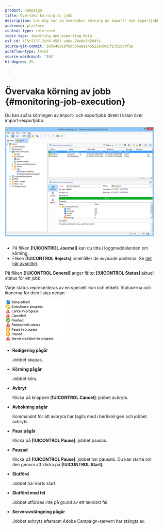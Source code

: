 ```yaml
---
product: campaign
title: Övervaka körning av jobb
description: Lär dig hur du övervakar körning av import- och exportjobb.
audience: platform
content-type: reference
topic-tags: importing-and-exporting-data
exl-id: 415c5137-2eb0-4581-a46e-26e8e3d264fa
source-git-commit: 98d646919fedc66ee9145522ad0c5f15b25dbf2e
workflow-type: tm+mt
source-wordcount: '184'
ht-degree: 4%

---
```


# Övervaka körning av jobb {#monitoring-job-execution}

Du kan spåra körningen av import- och exportjobb direkt i listan över import-/exportjobb.

![](assets/s_ncs_user_export_list_and_details.png)

* På fliken **[!UICONTROL Journal]** kan du titta i loggmeddelanden om körning.
* Fliken **[!UICONTROL Rejects]** innehåller de avvisade posterna. Se [det här avsnittet](../../platform/using/executing-import-jobs.md#behavior-in-the-event-of-an-error).

På fliken **[!UICONTROL General]** anger fältet **[!UICONTROL Status]** aktuell status för ett jobb.

Varje status representeras av en speciell ikon och etikett. Statuserna och ikonerna för dem listas nedan:

![](assets/s_ncs_user_export_status.png)

* **Redigering pågår**

   Jobbet skapas.

* **Körning pågår**

   Jobbet körs.

* **Avbryt**

   Klicka på knappen **[!UICONTROL Cancel]**: jobbet avbryts.

* **Avbokning pågår**

   Kommandot för att avbryta har tagits med i beräkningen och jobbet avbryts.

* **Paus pågår**

   Klicka på **[!UICONTROL Pause]**: jobbet pausas.

* **Pausad**

   Klicka på **[!UICONTROL Pause]**: jobbet har pausats. Du kan starta om den genom att klicka på **[!UICONTROL Start]**.

* **Slutförd**

   Jobbet har körts klart.

* **Slutförd med fel**

   Jobbet utfördes inte på grund av ett tekniskt fel.

* **Serveravstängning pågår**

   Jobbet avbryts eftersom Adobe Campaign-servern har stängts av.
